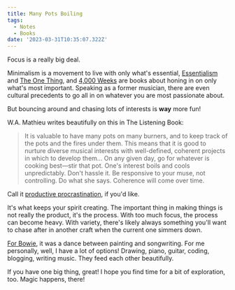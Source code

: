 ```yaml
---
title: Many Pots Boiling
tags:
  - Notes
  - Books
date: '2023-03-31T10:35:07.322Z'
---
```


Focus is a really big deal. 

Minimalism is a movement to live with only what's essential, [Essentialism](https://www.goodreads.com/book/show/18077875-essentialism?from_search=true&from_srp=true&qid=rM7v003GvZ&rank=1) and [The One Thing](https://www.goodreads.com/book/show/16256798-the-one-thing), and [4,000 Weeks](https://www.chrisdpadilla.com/books2022) are books about honing in on only what's most important. Speaking as a former musician, there are even cultural precedents to go all in on whatever you are most passionate about.

But bouncing around and chasing lots of interests is **way** more fun!

W.A. Mathieu writes beautifully on this in The Listening Book:

> It is valuable to have many pots on many burners, and to keep track of the pots and the fires under them. This means that it is good to nurture diverse musical interests with well-defined, coherent projects in which to develop them... On any given day, go for whatever is cooking best—stir that pot. One's interest boils and cools unpredictably. Don't hassle it. Be responsive to your muse, not controlling. Do what she says. Coherence will come over time.

Call it [productive procrastination](https://austinkleon.com/2023/01/26/productive-procrastination/), if you'd like.

It's what keeps your spirit creating. The important thing in making things is not really the product, it's the process. With too much focus, the process can become heavy. With variety, there's likely always something you'll want to chase after in another craft when the current one simmers down.

[For Bowie](https://www.chrisdpadilla.com/autodidacts), it was a dance between painting and songwriting. For me personally, well, I have a lot of options! Drawing, piano, guitar, coding, blogging, writing music. They feed each other beautifully.

If you have one big thing, great! I hope you find time for a bit of exploration, too. Magic happens, there!